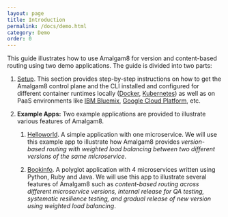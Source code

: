 ```yaml
---
layout: page
title: Introduction
permalink: /docs/demo.html
category: Demo
order: 0
---
```


This guide illustrates how to use Amalgam8 for version and content-based
routing using two demo applications. The guide is divided into two parts:

1. [Setup](/docs/demo-setup.html). This section provides step-by-step
   instructions on how to get the Amalgam8 control plane and the CLI
   installed and configured for different container runtimes locally
   ([Docker](https://www.docker.com), [Kubernetes](https://kubernetes.io))
   as well as on PaaS environments like [IBM Bluemix](https://bluemix.net),
   [Google Cloud Platform](https://cloud.google.com), etc.


2. **Example Apps:** Two example applications are provided to illustrate
   various features of Amalgam8.

    1. [Helloworld](/docs/demo-helloworld.html). A simple application
       with one microservice. We will use this example app to illustrate
       how Amalgam8 provides _version-based routing with weighted load
       balancing between two different versions of the same microservice_.

    2. [Bookinfo](/docs/demo-bookinfo.html). A polyglot application
       with 4 microservices written using Python, Ruby and Java. We 
       will use this app to illustrate several features of Amalgam8 such as
       _content-based routing across different microservice versions,
       internal release for QA testing, systematic resilience testing, and
       gradual release of new version using weighted load balancing_.
